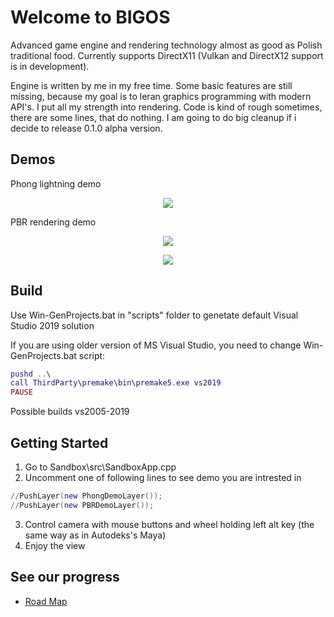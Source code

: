 # Welcome to BIGOS
Advanced game engine and rendering technology almost as good as Polish traditional food. Currently supports DirectX11 (Vulkan and DirectX12 support is in development).

Engine is written by me in my free time. Some basic features are still missing, because my goal is to leran graphics programming with modern API's. I put all my strength into rendering. Code is kind of rough sometimes, there are some lines, that do nothing. I am going to do big cleanup if i decide to release 0.1.0 alpha version.

## Demos
<p>Phong lightning demo</p>
<p align="center">
  <img src="https://github.com/MBahyrycz/BIGOS/blob/main/Resources/Demos/phongDemo.png?raw=true" />
</p>

<p>PBR rendering demo</p>
<p align="center">
  <img src="https://github.com/MBahyrycz/BIGOS/blob/main/Resources/Demos/pbrDemo.png?raw=true" />
</p>

<p align="center">
  <img src="https://github.com/MBahyrycz/BIGOS/blob/main/Resources/Demos/pbrTexturedDemo.png?raw=true" />
</p>

## Build
Use Win-GenProjects.bat in "scripts" folder to genetate default Visual Studio 2019 solution

If you are using older version of MS Visual Studio, you need to change Win-GenProjects.bat script:

```lua  
pushd ..\
call ThirdParty\premake\bin\premake5.exe vs2019
PAUSE
```
Possible builds vs2005-2019

## Getting Started
1. Go to Sandbox\src\SandboxApp.cpp
2. Uncomment one of following lines to see demo you are intrested in
```lua  
//PushLayer(new PhongDemoLayer());
//PushLayer(new PBRDemoLayer());
```
3. Control camera with mouse buttons and wheel holding left alt key (the same way as in Autodeks's Maya)
4. Enjoy the view

## See our progress
* [Road Map](https://trello.com/b/gB7Valt5/bigos-goals)
